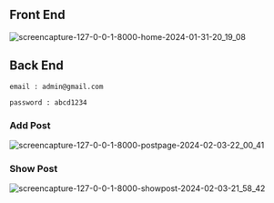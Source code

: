 ## Front End
![screencapture-127-0-0-1-8000-home-2024-01-31-20_19_08](https://github.com/Limon714/mini-blog/assets/72975868/a9808486-6ecb-4b30-bc46-dc18d2369555)

## Back End
```
email : admin@gmail.com
```
```
password : abcd1234
```
### Add Post
![screencapture-127-0-0-1-8000-postpage-2024-02-03-22_00_41](https://github.com/Limon714/mini-blog/assets/72975868/ef72f750-2ba5-4e26-94ea-d54a91a4822b)

### Show Post
![screencapture-127-0-0-1-8000-showpost-2024-02-03-21_58_42](https://github.com/Limon714/mini-blog/assets/72975868/43eb6656-a5de-4242-b151-425117b1c5d5)
